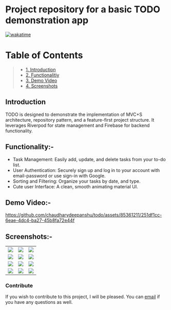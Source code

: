 # Project repository for a basic TODO demonstration app

[![wakatime](https://wakatime.com/badge/user/83f3b15d-49de-4c01-b8de-bbc132f11be1/project/0707b011-531d-4583-ab1e-ea8583a44f22.svg)](https://wakatime.com/badge/user/83f3b15d-49de-4c01-b8de-bbc132f11be1/project/0707b011-531d-4583-ab1e-ea8583a44f22)

# Table of Contents
> - [1. Introduction](#introduction)
> - [2. Functionalitiy](#functionality-)
> - [3. Demo Video](#demo-video-)
> - [4. Screenshots](#screenshots-)

## Introduction

TODO is designed to demonstrate the implementation of MVC+S architecture, repository pattern, and a feature-first project structure. It leverages Riverpod for state management and Firebase for backend functionality.

## Functionality:-

- Task Management: Easily add, update, and delete tasks from your to-do list.
- User Authentication: Securely sign up and log in to your account with email-password or use sign-in with Google.
- Sorting and Filtering: Organize your tasks by date, and type.
- Cute user Interface: A clean, smooth animating material UI.

## Demo Video:-

https://github.com/chaudharydeepanshu/todo/assets/85361211/251df1cc-6eae-4dc4-ba27-45b8fa72e44f

## Screenshots:-

|  |  |  |
| -------------- | -------------- | -------------- |
| <img src="https://github.com/chaudharydeepanshu/todo/assets/85361211/b7e99202-c964-4b9f-8c26-f3eff1084dca"></img> | <img src="https://github.com/chaudharydeepanshu/todo/assets/85361211/c8dfbf7b-2d7a-4cc3-805b-5b978e669ad7"></img> | <img src="https://github.com/chaudharydeepanshu/todo/assets/85361211/0eb9d97e-2332-4981-aef9-63b53777c1f7"></img> |
| <img src="https://github.com/chaudharydeepanshu/todo/assets/85361211/5caa605a-f95b-4e3a-a182-0ac70884878e"></img> | <img src="https://github.com/chaudharydeepanshu/todo/assets/85361211/e67a4fcf-b987-40e0-a819-06e43bad5bbd"></img> | <img src="https://github.com/chaudharydeepanshu/todo/assets/85361211/1406c852-c806-46b8-9d05-8da7d20f1f61"></img> |
| <img src="https://github.com/chaudharydeepanshu/todo/assets/85361211/4ed271b9-46b2-44ef-ba8f-7bde2c8dd598"></img> | <img src="https://github.com/chaudharydeepanshu/todo/assets/85361211/b225989e-d213-4ac7-8d1b-c15b4163f212"></img> | <img src="https://github.com/chaudharydeepanshu/todo/assets/85361211/a34e0225-ed1a-4286-a902-9bdfba09b67e"></img> |
| <img src="https://github.com/chaudharydeepanshu/todo/assets/85361211/a50a1a26-30a2-41f7-9a1e-de58cbe21e56"></img> | <img src="https://github.com/chaudharydeepanshu/todo/assets/85361211/54d06866-11f4-4c1a-9cb6-6f476d220db6"></img> | <img src="https://github.com/chaudharydeepanshu/todo/assets/85361211/71f34700-410c-42ba-a541-3eaf00b791fc"></img> |

### Contribute

If you wish to contribute to this project, I will be pleased. You can [email](mailto:0qs8e9yn@duck.com?subject=[GitHub]) if you have any questions as well.
